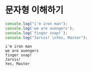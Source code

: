 # 문자형 이해하기

```javascript
console.log("i'm iron man");
console.log('we are avengers');
console.log(`finger snap!`);
console.log("Jarvis! \nYes, Master");
```

```
i'm iron man
we are avengers
finger snap!
Jarvis!
Yes, Master
```
